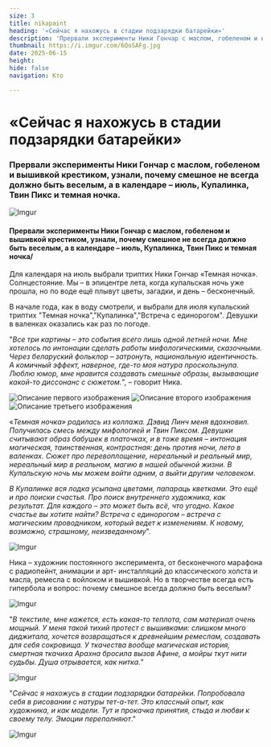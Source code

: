 ```yaml
---
size: 3
title: nikapaint
heading: '«Сейчас я нахожусь в стадии подзарядки батарейки»'
description: 'Прервали эксперименты Ники Гончар с маслом, гобеленом и вышивкой крестиком, узнали, почему смешное не всегда должно быть веселым, а в календаре – июль, Купалинка, Твин Пикс и темная ночка'
thumbnail: https://i.imgur.com/6QoSAFg.jpg
date: 2025-06-15
height: 
hide: false
navigation: Кто

---
```

# **«Сейчас я нахожусь в стадии подзарядки батарейки»**

### Прервали эксперименты Ники Гончар с маслом, гобеленом и вышивкой крестиком, узнали, почему смешное не всегда должно быть веселым, а в календаре – июль, Купалинка, Твин Пикс и темная ночка.

![Imgur](https://i.imgur.com/yUWeipJ.jpg)

####  Прервали эксперименты Ники Гончар с маслом, гобеленом и вышивкой крестиком, узнали, почему смешное не всегда должно быть веселым, а в календаре – июль, Купалинка, Твин Пикс и темная ночка/

Для календаря на июль выбрали триптих Ники Гончар «Темная ночка». Солнцестояние. Мы – в эпицентре лета, когда купальская ночь уже прошла, но по воде ещё плывут цветы, загадки, и день – бесконечный. 

В начале года, как в воду смотрели, и выбрали для июля купальский триптих "Темная ночка","Купалинка","Встреча с единорогом". Девушки в валенках оказались как раз по погоде. 

"_Все три картины – это события всего лишь одной летней ночи. Мне хотелось по интонации сделать работы мифологическими, сказочными. Через беларуский фольклор – затронуть, национальную идентичность. А комичный эффект, наверное, где-то моя натура проскользнула. Люблю юмор, мне нравится создавать смешные образы, вызывающие какой-то диссонанс с сюжетом._", – говорит Ника.

<div class="gallery3">
<img src="https://i.imgur.com/6QoSAFg.jpeg" alt="Описание первого изображения"> 
<img src="https://i.imgur.com/PyoGIsz.jpeg" alt="Описание второго изображения">
<img src="https://i.imgur.com/9W5eTLm.jpeg" alt="Описание третьего изображения">  
</div>

«_Темная ночка» родилась из коллажа. Дэвид Линч меня вдохновил. Получилась смесь между мифологией и Твин Пиксом.  Девушки считывают образ бабушек в платочках, и в тоже время – интонация магическая, таинственная, контрастная: день против ночи, лето в валенках. Сюжет про перевоплощение, нереальный и реальный мир, нереальный мир в реальном, магию в нашей обычной жизни. В Купальскую ночь мы можем войти одним, а выйти другим человеком_.

_В Купалинке вся лодка усыпана цветами, папараць кветками. Это ещё и про поиски счастья. Про поиск внутреннего художника, как результат. Для каждого – это может быть всё, что угодно. Какое счастье вы хотите найти? Встреча с единорогом – встреча с магическим проводником, который ведет к изменениям. К новому, возможно, страшному, неизведанному_". 

![Imgur](https://i.imgur.com/dquhrow.jpg)

Ника – художник постоянного эксперимента, от бесконечного марафона с радиопейнт, анимации и арт- инсталляций до классического холста и масла, ремесла с войлоком и вышивкой. Но в творчестве всегда есть гипербола и вопрос: почему смешное всегда должно быть веселым?

![Imgur](https://i.imgur.com/6c08cOp.jpg)

"_В текстиле, мне кажется, есть какая-то теплота, сам материал очень мощный. У меня такой тихий протест с вышивками: слишком много диджитала, хочется возвращаться к древнейшим ремеслам, создавать для себя сокровища. У ткачества вообще магическая история, смертная ткачиха Арахна бросила вызов Афине, а мойры ткут нити судьбы. Душа отрывается, как нитка._" 

![Imgur](https://i.imgur.com/ddsnQfr.jpg)

"_Сейчас я нахожусь в стадии подзарядки батарейки. Попробовала себя в рисовании с натуры тет-а-тет.  Это классный опыт, как художника, и как модели. Тут и прокачка принятия, стыда и любви к своему телу. Эмоции переполняют_." 

![Imgur](https://i.imgur.com/NA1yGUF.jpg)


